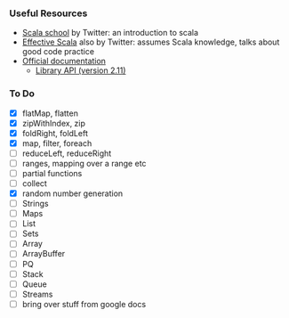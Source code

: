 ### Useful Resources

- [Scala school](https://twitter.github.io/scala_school/) by Twitter: an introduction to scala
- [Effective Scala](http://twitter.github.io/effectivescala/) also by Twitter: assumes Scala knowledge, talks about good code practice
- [Official documentation](http://www.scala-lang.org/documentation/)
  - [Library API (version 2.11)](http://www.scala-lang.org/api/2.11.8/#package)

### To Do
- [x] flatMap, flatten
- [x] zipWithIndex, zip
- [x] foldRight, foldLeft
- [x] map, filter, foreach
- [ ] reduceLeft, reduceRight
- [ ] ranges, mapping over a range etc
- [ ] partial functions
- [ ] collect
- [x] random number generation
- [ ] Strings
- [ ] Maps
- [ ] List
- [ ] Sets
- [ ] Array
- [ ] ArrayBuffer
- [ ] PQ
- [ ] Stack
- [ ] Queue
- [ ] Streams
- [ ] bring over stuff from google docs
